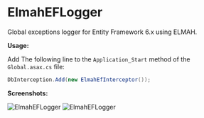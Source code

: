 ElmahEFLogger
=======
Global exceptions logger for Entity Framework 6.x using ELMAH.


**Usage:**

Add The following line to the `Application_Start` method of the `Global.asax.cs` file:

```csharp
DbInterception.Add(new ElmahEfInterceptor());
```


**Screenshots:**

![ElmahEFLogger](https://raw.githubusercontent.com/VahidN/ElmahEFLogger/Images/elmahef01.png)
![ElmahEFLogger](https://raw.githubusercontent.com/VahidN/ElmahEFLogger/Images/elmahef02.png)
